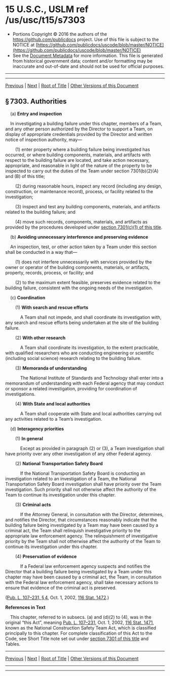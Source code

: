 ---
---

# 15 U.S.C., USLM ref /us/usc/t15/s7303

* Portions Copyright © 2016 the authors of the https://github.com/publicdocs project.
  Use of this file is subject to the NOTICE at [https://github.com/publicdocs/uscode/blob/master/NOTICE](https://github.com/publicdocs/uscode/blob/master/NOTICE)
* See the [Document Metadata](././../../../..//README.md) for more information.
  This file is generated from historical government data; content and/or formatting may be inaccurate and out-of-date and should not be used for official purposes.

----------
----------

[Previous](./../../../..//us/usc/t15/ch99/m__us_usc_t15_s7302.md) | [Next](./../../../..//us/usc/t15/ch99/m__us_usc_t15_s7304.md) | [Root of Title](./../../../../) | [Other Versions of this Document](https://publicdocs.github.io/go/links?ns=uslm&ref=%2Fus%2Fusc%2Ft15%2Fs7303)

## § 7303. Authorities

    (a) __Entry and inspection__ 

    In investigating a building failure under this chapter, members of a Team, and any other person authorized by the Director to support a Team, on display of appropriate credentials provided by the Director and written notice of inspection authority, may—

        (1) enter property where a building failure being investigated has occurred, or where building components, materials, and artifacts with respect to the building failure are located, and take action necessary, appropriate, and reasonable in light of the nature of the property to be inspected to carry out the duties of the Team under section 7301(b)(2)(A) and (B) of this title;

        (2) during reasonable hours, inspect any record (including any design, construction, or maintenance record), process, or facility related to the investigation;

        (3) inspect and test any building components, materials, and artifacts related to the building failure; and

        (4) move such records, components, materials, and artifacts as provided by the procedures developed under [section 7301(c)(1) of this title][/us/usc/t15/s7301/c/1].

    (b) __Avoiding unnecessary interference and preserving evidence__ 

    An inspection, test, or other action taken by a Team under this section shall be conducted in a way that—

        (1) does not interfere unnecessarily with services provided by the owner or operator of the building components, materials, or artifacts, property, records, process, or facility; and

        (2) to the maximum extent feasible, preserves evidence related to the building failure, consistent with the ongoing needs of the investigation.

    (c) __Coordination__ 

        (1) __With search and rescue efforts__ 

            A Team shall not impede, and shall coordinate its investigation with, any search and rescue efforts being undertaken at the site of the building failure.

        (2) __With other research__ 

            A Team shall coordinate its investigation, to the extent practicable, with qualified researchers who are conducting engineering or scientific (including social science) research relating to the building failure.

        (3) __Memoranda of understanding__ 

            The National Institute of Standards and Technology shall enter into a memorandum of understanding with each Federal agency that may conduct or sponsor a related investigation, providing for coordination of investigations.

        (4) __With State and local authorities__ 

            A Team shall cooperate with State and local authorities carrying out any activities related to a Team’s investigation.

    (d) __Interagency priorities__ 

        (1) __In general__ 

            Except as provided in paragraph (2) or (3), a Team investigation shall have priority over any other investigation of any other Federal agency.

        (2) __National Transportation Safety Board__ 

            If the National Transportation Safety Board is conducting an investigation related to an investigation of a Team, the National Transportation Safety Board investigation shall have priority over the Team investigation. Such priority shall not otherwise affect the authority of the Team to continue its investigation under this chapter.

        (3) __Criminal acts__ 

            If the Attorney General, in consultation with the Director, determines, and notifies the Director, that circumstances reasonably indicate that the building failure being investigated by a Team may have been caused by a criminal act, the Team shall relinquish investigative priority to the appropriate law enforcement agency. The relinquishment of investigative priority by the Team shall not otherwise affect the authority of the Team to continue its investigation under this chapter.

        (4) __Preservation of evidence__ 

            If a Federal law enforcement agency suspects and notifies the Director that a building failure being investigated by a Team under this chapter may have been caused by a criminal act, the Team, in consultation with the Federal law enforcement agency, shall take necessary actions to ensure that evidence of the criminal act is preserved.

([Pub. L. 107–231, § 4][/us/pl/107/231/s4], Oct. 1, 2002, [116 Stat. 1472][/us/stat/116/1472].)

 __References in Text__ 

    This chapter, referred to in subsecs. (a) and (d)(2) to (4), was in the original “this Act”, meaning [Pub. L. 107–231][/us/pl/107/231], Oct. 1, 2002, [116 Stat. 1471][/us/stat/116/1471], known as the National Construction Safety Team Act, which is classified principally to this chapter. For complete classification of this Act to the Code, see Short Title note set out under [section 7301 of this title][/us/usc/t15/s7301] and Tables.

----------

[Previous](./../../../..//us/usc/t15/ch99/m__us_usc_t15_s7302.md) | [Next](./../../../..//us/usc/t15/ch99/m__us_usc_t15_s7304.md) | [Root of Title](./../../../../) | [Other Versions of this Document](https://publicdocs.github.io/go/links?ns=uslm&ref=%2Fus%2Fusc%2Ft15%2Fs7303)

----------
----------

[/us/usc/t15/s7301/c/1]: https://publicdocs.github.io/go/links?ns=uslm&ref=%2Fus%2Fusc%2Ft15%2Fs7301%2Fc%2F1
[/us/pl/107/231/s4]: https://publicdocs.github.io/go/links?ns=uslm&ref=%2Fus%2Fpl%2F107%2F231%2Fs4
[/us/stat/116/1472]: https://publicdocs.github.io/go/links?ns=uslm&ref=%2Fus%2Fstat%2F116%2F1472
[/us/pl/107/231]: https://publicdocs.github.io/go/links?ns=uslm&ref=%2Fus%2Fpl%2F107%2F231
[/us/stat/116/1471]: https://publicdocs.github.io/go/links?ns=uslm&ref=%2Fus%2Fstat%2F116%2F1471
[/us/usc/t15/s7301]: https://publicdocs.github.io/go/links?ns=uslm&ref=%2Fus%2Fusc%2Ft15%2Fs7301


